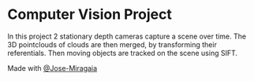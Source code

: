 # Computer Vision Project

In this project 2 stationary depth cameras capture a scene over time. The 3D pointclouds of clouds are then merged, by transforming their referentials. Then moving objects are tracked on the scene using SIFT.

Made with
[@Jose-Miragaia ](https://github.com/Jose-Miragaia)
